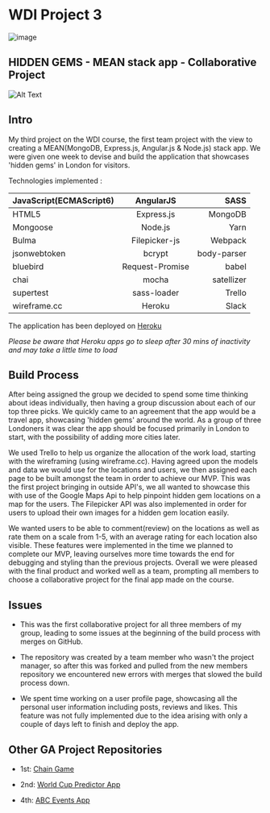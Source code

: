 # WDI Project 3 

![image](https://ga-dash.s3.amazonaws.com/production/assets/logo-9f88ae6c9c3871690e33280fcf557f33.png)

## HIDDEN GEMS - MEAN stack app - Collaborative Project

![Alt Text](https://media.giphy.com/media/2t9y7rGuAP02hSxtPt/giphy.gif)


## Intro


My third project on the WDI course, the first team project with the view to creating a MEAN(MongoDB, Express.js, Angular.js & Node.js) stack app. We were given one week to devise and build the application that showcases 'hidden gems' in London for visitors.

Technologies implemented : 


| JavaScript(ECMAScript6)        | AngularJS          | SASS  |
| ------------- |:-------------:| -----:|
| HTML5      | Express.js | MongoDB |
| Mongoose      | Node.js      |   Yarn |
| Bulma |   Filepicker-js   |    Webpack |
| jsonwebtoken | bcrypt     |    body-parser |
| bluebird | Request-Promise     |    babel |
| chai | mocha     |    satellizer |
| supertest | sass-loader     |    Trello |
| wireframe.cc | Heroku     |    Slack |


The application has been deployed on [Heroku](https://hidden-gems-api.herokuapp.com) 

*Please be aware that Heroku apps go to sleep after 30 mins of inactivity and may take a little time to load*


## Build Process 

After being assigned the group we decided to spend some time thinking about ideas individually, then having a group discussion about each of our top three picks. We quickly came to an agreement that the app would be a travel app, showcasing 'hidden gems' around the world. As a group of three Londoners it was clear the app should be focused primarily in London to start, with the possibility of adding more cities later.

We used Trello to help us organize the allocation of the work load, starting with the wireframing (using wireframe.cc). Having agreed upon the models and data we would use for the locations and users, we then assigned each page to be built amongst the team in order to achieve our MVP. This was the first project bringing in outside API's, we all wanted to showcase this with use of the Google Maps Api to help pinpoint hidden gem locations on a map for the users. The Filepicker API was also implemented in order for users to upload their own images for a hidden gem location easily.



We wanted users to be able to comment(review) on the locations as well as rate them on a scale from 1-5, with an average rating for each location also visible. These features were implemented in the time we planned to complete our MVP, leaving ourselves more time towards the end for debugging and styling than the previous projects. Overall we were pleased with the final product and worked well as a team, prompting all members to choose a collaborative project for the final app made on the course.



## Issues

  * This was the first collaborative project for all three members of my group, leading to some issues at the beginning of the build process with merges on GitHub. 
  
  * The repository was created by a team member who wasn't the project manager, so after this was forked and pulled from the new members repository we encountered new errors with merges that slowed the build process down.
  
  * We spent time working on a user profile page, showcasing all the personal user information including posts, reviews and likes. This feature was not fully implemented due to the idea arising with only a couple of days left to finish and deploy the app.

  
  
##  Other GA Project Repositories

  * 1st: [Chain Game](https://github.com/sayersb/project-1-wdi)

  * 2nd: [World Cup Predictor App](https://github.com/sayersb/project-2-wdi)

  * 4th: [ABC Events App](https://github.com/sayersb/WDI-PROJECT-4)

  
